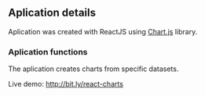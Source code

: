 ## Aplication details

Aplication was created with ReactJS using [Chart.js](https://www.chartjs.org/) library.

### Aplication functions

The aplication creates charts from specific datasets.

Live demo: http://bit.ly/react-charts
